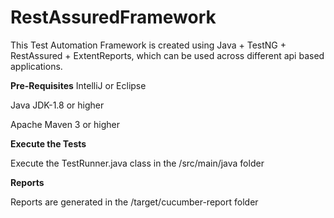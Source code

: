 # RestAssuredFramework

This Test Automation Framework is created using Java + TestNG + RestAssured + ExtentReports, which can be used across different api based applications.

**Pre-Requisites**
IntelliJ or Eclipse

Java JDK-1.8 or higher

Apache Maven 3 or higher

**Execute the Tests**

Execute the TestRunner.java class in the /src/main/java folder 

**Reports**

Reports are generated in the /target/cucumber-report folder

